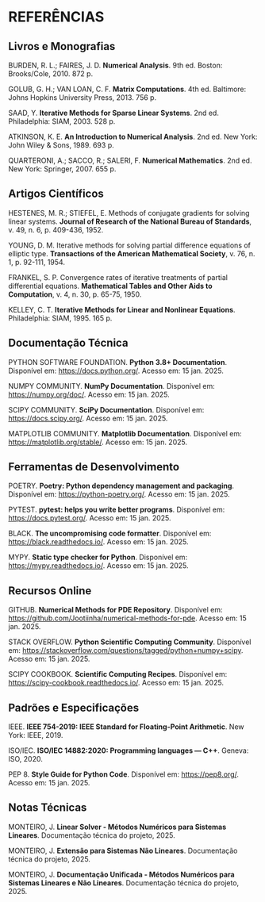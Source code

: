 # REFERÊNCIAS

## Livros e Monografias

BURDEN, R. L.; FAIRES, J. D. **Numerical Analysis**. 9th ed. Boston: Brooks/Cole, 2010. 872 p.

GOLUB, G. H.; VAN LOAN, C. F. **Matrix Computations**. 4th ed. Baltimore: Johns Hopkins University Press, 2013. 756 p.

SAAD, Y. **Iterative Methods for Sparse Linear Systems**. 2nd ed. Philadelphia: SIAM, 2003. 528 p.

ATKINSON, K. E. **An Introduction to Numerical Analysis**. 2nd ed. New York: John Wiley & Sons, 1989. 693 p.

QUARTERONI, A.; SACCO, R.; SALERI, F. **Numerical Mathematics**. 2nd ed. New York: Springer, 2007. 655 p.

## Artigos Científicos

HESTENES, M. R.; STIEFEL, E. Methods of conjugate gradients for solving linear systems. **Journal of Research of the National Bureau of Standards**, v. 49, n. 6, p. 409-436, 1952.

YOUNG, D. M. Iterative methods for solving partial difference equations of elliptic type. **Transactions of the American Mathematical Society**, v. 76, n. 1, p. 92-111, 1954.

FRANKEL, S. P. Convergence rates of iterative treatments of partial differential equations. **Mathematical Tables and Other Aids to Computation**, v. 4, n. 30, p. 65-75, 1950.

KELLEY, C. T. **Iterative Methods for Linear and Nonlinear Equations**. Philadelphia: SIAM, 1995. 165 p.

## Documentação Técnica

PYTHON SOFTWARE FOUNDATION. **Python 3.8+ Documentation**. Disponível em: https://docs.python.org/. Acesso em: 15 jan. 2025.

NUMPY COMMUNITY. **NumPy Documentation**. Disponível em: https://numpy.org/doc/. Acesso em: 15 jan. 2025.

SCIPY COMMUNITY. **SciPy Documentation**. Disponível em: https://docs.scipy.org/. Acesso em: 15 jan. 2025.

MATPLOTLIB COMMUNITY. **Matplotlib Documentation**. Disponível em: https://matplotlib.org/stable/. Acesso em: 15 jan. 2025.

## Ferramentas de Desenvolvimento

POETRY. **Poetry: Python dependency management and packaging**. Disponível em: https://python-poetry.org/. Acesso em: 15 jan. 2025.

PYTEST. **pytest: helps you write better programs**. Disponível em: https://docs.pytest.org/. Acesso em: 15 jan. 2025.

BLACK. **The uncompromising code formatter**. Disponível em: https://black.readthedocs.io/. Acesso em: 15 jan. 2025.

MYPY. **Static type checker for Python**. Disponível em: https://mypy.readthedocs.io/. Acesso em: 15 jan. 2025.

## Recursos Online

GITHUB. **Numerical Methods for PDE Repository**. Disponível em: https://github.com/Jootiinha/numerical-methods-for-pde. Acesso em: 15 jan. 2025.

STACK OVERFLOW. **Python Scientific Computing Community**. Disponível em: https://stackoverflow.com/questions/tagged/python+numpy+scipy. Acesso em: 15 jan. 2025.

SCIPY COOKBOOK. **Scientific Computing Recipes**. Disponível em: https://scipy-cookbook.readthedocs.io/. Acesso em: 15 jan. 2025.

## Padrões e Especificações

IEEE. **IEEE 754-2019: IEEE Standard for Floating-Point Arithmetic**. New York: IEEE, 2019.

ISO/IEC. **ISO/IEC 14882:2020: Programming languages — C++**. Geneva: ISO, 2020.

PEP 8. **Style Guide for Python Code**. Disponível em: https://pep8.org/. Acesso em: 15 jan. 2025.

## Notas Técnicas

MONTEIRO, J. **Linear Solver - Métodos Numéricos para Sistemas Lineares**. Documentação técnica do projeto, 2025.

MONTEIRO, J. **Extensão para Sistemas Não Lineares**. Documentação técnica do projeto, 2025.

MONTEIRO, J. **Documentação Unificada - Métodos Numéricos para Sistemas Lineares e Não Lineares**. Documentação técnica do projeto, 2025.
